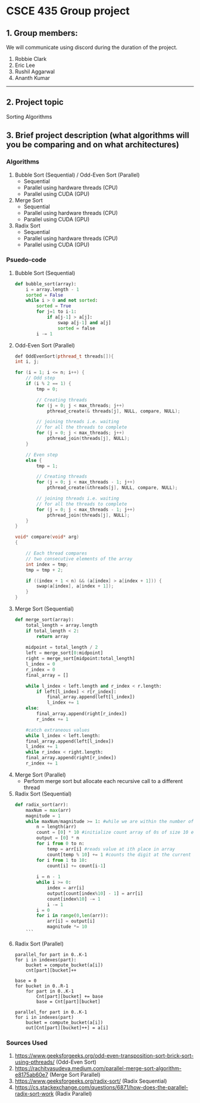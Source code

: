 # CSCE 435 Group project

## 1. Group members:
We will communicate using discord during the duration of the project.
1. Robbie Clark
2. Eric Lee
3. Rushil Aggarwal
4. Ananth Kumar 
---

## 2. Project topic
Sorting Algorithms

## 3. Brief project description (what algorithms will you be comparing and on what architectures)
### Algorithms
1. Bubble Sort (Sequential) / Odd-Even Sort (Parallel)
    - Sequential
    - Parallel using hardware threads (CPU)
    - Parallel using CUDA (GPU)
2. Merge Sort
    - Sequential
    - Parallel using hardware threads (CPU)
    - Parallel using CUDA (GPU)
3. Radix Sort
    - Sequential
    - Parallel using hardware threads (CPU)
    - Parallel using CUDA (GPU)
    
### Psuedo-code
1. Bubble Sort (Sequential)
    ```python
    def bubble_sort(array):
        i = array.length - 1
        sorted = False
        while i > 0 and not sorted:
            sorted = True
            for j=1 to i-1:
                if a[j-1] > a[j]:
                    swap a[j-1] and a[j]
                    sorted = false
            i -= 1
    ```
2. Odd-Even Sort (Parallel)
    ```c++
    def OddEvenSort(pthread_t threads[]){
	int i, j;
 
    for (i = 1; i <= n; i++) {
        // Odd step
        if (i % 2 == 1) {
            tmp = 0;
 
            // Creating threads
            for (j = 0; j < max_threads; j++)
                pthread_create(& threads[j], NULL, compare, NULL);
 
            // joining threads i.e. waiting
            // for all the threads to complete
            for (j = 0; j < max_threads; j++)
                pthread_join(threads[j], NULL);
        }
 
        // Even step
        else {
            tmp = 1;
 
            // Creating threads
            for (j = 0; j < max_threads - 1; j++)
                pthread_create(&threads[j], NULL, compare, NULL);
 
            // joining threads i.e. waiting
            // for all the threads to complete
            for (j = 0; j < max_threads - 1; j++)
                pthread_join(threads[j], NULL);
        }
    }

    void* compare(void* arg)
    {
    
        // Each thread compares
        // two consecutive elements of the array
        int index = tmp;
        tmp = tmp + 2;
    
        if ((index + 1 < n) && (a[index] > a[index + 1])) {
            swap(a[index], a[index + 1]);
        }
    }
    ```
3. Merge Sort (Sequential)
    ```python
    def merge_sort(array):
        total_length = array.length
        if total_length < 2:
            return array
            
        midpoint = total_length / 2
        left = merge_sort[0:midpoint]
        right = merge_sort[midpoint:total_length]
        l_index = 0
        r_index = 0
        final_array = []

        while l_index < left.length and r_index < r.length:
            if left[l_index] < r[r_index]:
                final_array.append(left[l_index])
                l_index += 1
        else:
            final_array.append(right[r_index])
            r_index += 1

        #catch extraneous values
        while l_index < left.length:
        final_array.append(left[l_index])
        l_index += 1
        while r_index < right.length:
        final_array.append(right[r_index])
        r_index += 1
    ```
4. Merge Sort (Parallel)
    - Perform merge sort but allocate each recursive call to a different thread
5. Radix Sort (Sequential)
    ```python
    def radix_sort(arr):
        maxNum = max(arr)
        magnitude = 1
        while maxNum/magnitude >= 1: #while we are within the number of digits of the max number
            n = length(arr)
            count = [0] * 10 #initialize count array of 0s of size 10 each index represents a counter for each digit 0-9
            output = [0] * n
            for i from 0 to n:
                temp = arr[i] #reads value at ith place in array
                count[temp % 10] += 1 #counts the digit at the current index we are looking att
            for i from 1 to 10:
                count[i] += count[i-1]
            
            i = n - 1
            while i >= 0:
                index = arr[i]
                output[count[index%10] - 1] = arr[i]
                count[index%10] -= 1
                i -= 1
            i = 0
            for i in range(0,len(arr)):
                arr[i] = output[i]
                magnitude *= 10
        ```
6. Radix Sort (Parallel)
    ```
    parallel_for part in 0..K-1
    for i in indexes(part):
        bucket = compute_bucket(a[i])
        cnt[part][bucket]++

    base = 0
    for bucket in 0..R-1
        for part in 0..K-1
            Cnt[part][bucket] += base
            base = Cnt[part][bucket]

    parallel_for part in 0..K-1
    for i in indexes(part)
        bucket = compute_bucket(a[i])
        out[Cnt[part][bucket]++] = a[i]
    ```

### Sources Used
1. https://www.geeksforgeeks.org/odd-even-transposition-sort-brick-sort-using-pthreads/ (Odd-Even Sort)
2. https://rachitvasudeva.medium.com/parallel-merge-sort-algorithm-e8175ab60e7 (Merge Sort Parallel)
3. https://www.geeksforgeeks.org/radix-sort/ (Radix Sequential)
4. https://cs.stackexchange.com/questions/6871/how-does-the-parallel-radix-sort-work (Radix Parallel)